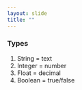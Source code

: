 ```yaml
---
layout: slide
title: ""
---
```

### Types

1. String = text
2. Integer = number
3. Float = decimal
4. Boolean = true/false
